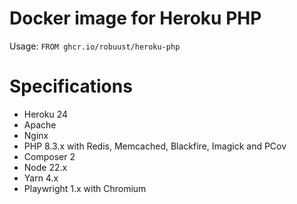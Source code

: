 # Docker image for Heroku PHP

Usage: `FROM ghcr.io/robuust/heroku-php`

# Specifications

* Heroku 24
* Apache
* Nginx
* PHP 8.3.x with Redis, Memcached, Blackfire, Imagick and PCov
* Composer 2
* Node 22.x
* Yarn 4.x
* Playwright 1.x with Chromium
